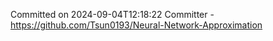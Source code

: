 Committed on 2024-09-04T12:18:22 
Committer - https://github.com/Tsun0193/Neural-Network-Approximation